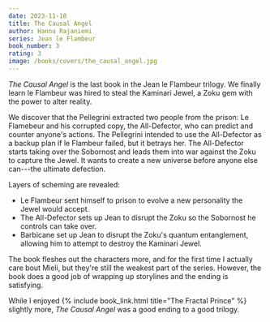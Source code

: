 ```yaml
---
date: 2023-11-18
title: The Causal Angel
author: Hannu Rajaniemi
series: Jean le Flambeur
book_number: 3
rating: 3
image: /books/covers/the_causal_angel.jpg
---
```


<cite class="book-title">The Causal Angel</cite> is the last book in the Jean
le Flambeur trilogy. We finally learn le Flambeur was hired to steal the
Kaminari Jewel, a Zoku gem with the power to alter reality.

We discover that the Pellegrini extracted two people from the prison: Le
Flamebeur and his corrupted copy, the All-Defector, who can predict and
counter anyone's actions. The Pellegrini intended to use the All-Defector as a
backup plan if le Flambeur failed, but it betrays her. The All-Defector starts
taking over the Sobornost and leads them into war against the Zoku to capture
the Jewel. It wants to create a new universe before anyone else can---the
ultimate defection.

Layers of scheming are revealed:

- Le Flambeur sent himself to prison to evolve a new personality the Jewel
  would accept.
- The All-Defector sets up Jean to disrupt the Zoku so the Sobornost he
  controls can take over.
- Barbicane set up Jean to disrupt the Zoku's quantum entanglement, allowing
  him to attempt to destroy the Kaminari Jewel.

The book fleshes out the characters more, and for the first time I actually
care bout Mieli, but they're still the weakest part of the series. However,
the book does a good job of wrapping up storylines and the ending is
satisfying.

While I enjoyed {% include book_link.html title="The Fractal Prince" %}
slightly more, <cite class="book-title">The Causal Angel</cite> was a good
ending to a good trilogy.
